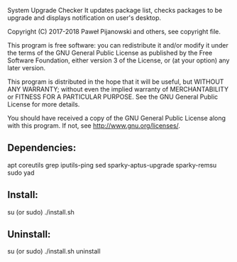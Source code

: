 System Upgrade Checker
It updates package list, checks packages to be upgrade and displays notification on user's desktop.

Copyright (C) 2017-2018 Paweł Pijanowski and others, see copyright file.

This program is free software: you can redistribute it and/or modify
it under the terms of the GNU General Public License as published by
the Free Software Foundation, either version 3 of the License, or
(at your option) any later version.

This program is distributed in the hope that it will be useful,
but WITHOUT ANY WARRANTY; without even the implied warranty of
MERCHANTABILITY or FITNESS FOR A PARTICULAR PURPOSE.  See the
GNU General Public License for more details.

You should have received a copy of the GNU General Public License
along with this program.  If not, see <http://www.gnu.org/licenses/>.

Dependencies:
-------------
apt
coreutils
grep
iputils-ping
sed
sparky-aptus-upgrade
sparky-remsu
sudo
yad

Install:
-------------
su (or sudo) 
./install.sh

Uninstall:
-------------
su (or sudo)
./install.sh uninstall
